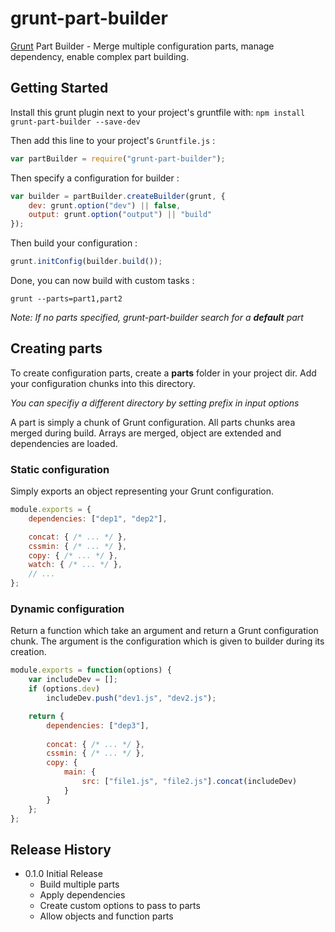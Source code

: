 ﻿# grunt-part-builder 

[Grunt][grunt] Part Builder - Merge multiple configuration parts, manage dependency, enable complex part building.

## Getting Started

Install this grunt plugin next to your project's gruntfile with: `npm install grunt-part-builder --save-dev`

Then add this line to your project's `Gruntfile.js` :

```javascript
var partBuilder = require("grunt-part-builder");
```

Then specify a configuration for builder :

```javascript
var builder = partBuilder.createBuilder(grunt, {
	dev: grunt.option("dev") || false,
	output: grunt.option("output") || "build"
});
```

Then build your configuration :

```javascript
grunt.initConfig(builder.build());
```

Done, you can now build with custom tasks :

```
grunt --parts=part1,part2
```

*Note: If no parts specified, grunt-part-builder search for a **default** part*

## Creating parts

To create configuration parts, create a **parts** folder in your project dir.
Add your configuration chunks into this directory.

*You can specifiy a different directory by setting prefix in input options*

A part is simply a chunk of Grunt configuration.
All parts chunks area merged during build. Arrays are merged, object are extended and dependencies are loaded.

### Static configuration

Simply exports an object representing your Grunt configuration.

```javascript
module.exports = {
	dependencies: ["dep1", "dep2"],

	concat: { /* ... */ },
	cssmin: { /* ... */ },
	copy: { /* ... */ },
	watch: { /* ... */ },
	// ...
};
```

### Dynamic configuration

Return a function which take an argument and return a Grunt configuration chunk.
The argument is the configuration which is given to builder during its creation.

```javascript
module.exports = function(options) {
	var includeDev = [];
	if (options.dev)
		includeDev.push("dev1.js", "dev2.js");

	return {
		dependencies: ["dep3"],
		
		concat: { /* ... */ },
		cssmin: { /* ... */ },
		copy: { 
			main: {
				src: ["file1.js", "file2.js"].concat(includeDev)
			}
		}
	};
};
```

[grunt]: https://github.com/gruntjs/grunt

## Release History
* 0.1.0 Initial Release
	* Build multiple parts
	* Apply dependencies
	* Create custom options to pass to parts
	* Allow objects and function parts
